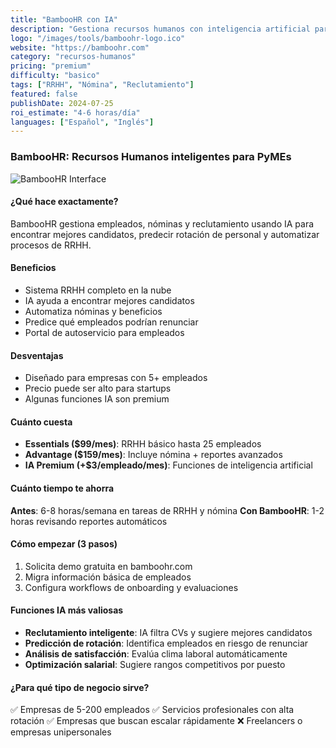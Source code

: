 ```yaml
---
title: "BambooHR con IA"
description: "Gestiona recursos humanos con inteligencia artificial para PyMEs"
logo: "/images/tools/bamboohr-logo.ico"
website: "https://bamboohr.com"
category: "recursos-humanos"
pricing: "premium"
difficulty: "basico"
tags: ["RRHH", "Nómina", "Reclutamiento"]
featured: false
publishDate: 2024-07-25
roi_estimate: "4-6 horas/día"
languages: ["Español", "Inglés"]
---
```


### BambooHR: Recursos Humanos inteligentes para PyMEs

![BambooHR Interface](/images/tools/bamboohr-logo.ico)

#### ¿Qué hace exactamente?
BambooHR gestiona empleados, nóminas y reclutamiento usando IA para encontrar mejores candidatos, predecir rotación de personal y automatizar procesos de RRHH.

#### Beneficios
- Sistema RRHH completo en la nube
- IA ayuda a encontrar mejores candidatos
- Automatiza nóminas y beneficios
- Predice qué empleados podrían renunciar
- Portal de autoservicio para empleados

#### Desventajas
- Diseñado para empresas con 5+ empleados
- Precio puede ser alto para startups
- Algunas funciones IA son premium

#### Cuánto cuesta
- **Essentials ($99/mes)**: RRHH básico hasta 25 empleados
- **Advantage ($159/mes)**: Incluye nómina + reportes avanzados
- **IA Premium (+$3/empleado/mes)**: Funciones de inteligencia artificial

#### Cuánto tiempo te ahorra
**Antes**: 6-8 horas/semana en tareas de RRHH y nómina
**Con BambooHR**: 1-2 horas revisando reportes automáticos

#### Cómo empezar (3 pasos)
1. Solicita demo gratuita en bamboohr.com
2. Migra información básica de empleados
3. Configura workflows de onboarding y evaluaciones

#### Funciones IA más valiosas
- **Reclutamiento inteligente**: IA filtra CVs y sugiere mejores candidatos
- **Predicción de rotación**: Identifica empleados en riesgo de renunciar
- **Análisis de satisfacción**: Evalúa clima laboral automáticamente
- **Optimización salarial**: Sugiere rangos competitivos por puesto

#### ¿Para qué tipo de negocio sirve?
✅ Empresas de 5-200 empleados
✅ Servicios profesionales con alta rotación
✅ Empresas que buscan escalar rápidamente
❌ Freelancers o empresas unipersonales